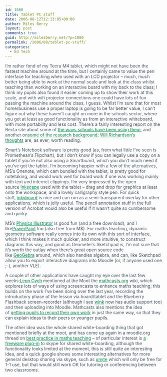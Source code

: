 ```yaml
---
id: 1080
title: Tablet PC stuff
date: 2006-08-12T12:13:05+00:00
author: Miles Berry
layout: post 
comments: true
guid: http://milesberry.net/?p=1080
permalink: /2006/08/tablet-pc-stuff/
categories:
  - Ed Tech
---
```

<p style="color: #495865;">
  I&#8217;m rather fond of my Tecra M4 tablet, which might not have been the fastest machine around at the time, but I certainly came to value the pen interface for teaching when used with an LCD projector &#8211; much, much better being able to work at the normal scale and look at the class whilst teaching than working on an interactive board with my back to the class; I think my pupils also found it easier coming up to show their work at this scale, and with wifi projector connections one could have lots of fun passing the machine around the class, I guess. Whilst I&#8217;m sure that for most home/business use a proper laptop is going to be far better value, I can&#8217;t figure out why these haven&#8217;t caught on more in the schools sector, where you get at least as good functionality as from an interactive whiteboard, with more portability and less cost. There&#8217;s a fairly interesting report on the Becta site about some of <a style="color: #008947;" href="http://web.archive.org/web/20061102114756/http://www.becta.org.uk/corporate/publications/publications_detail.cfm?currentbrand=all&pubid=272">the ways schools have been using them</a>, and another on<a style="color: #008947;" href="http://web.archive.org/web/20061102114756/http://www.becta.org.uk/publications/publications_detail.cfm?currentbrand=all&pubid=244">some of the research background</a>; <a style="color: #008947;" href="http://web.archive.org/web/20061102114756/http://weblogg-ed.com/category/tablet-pc/">Will Richardson&#8217;s thoughts</a> are, as ever, worth reading.
</p>

<p style="color: #495865;">
  Smart&#8217;s Notebook software is pretty good (as, from what little I&#8217;ve seen is Promethean&#8217;s Flipchart), but I don&#8217;t know if you can legally use a copy on a tablet if you&#8217;re not also using a Smartboard, which you don&#8217;t much need if you&#8217;ve got the tablet. I&#8217;m becoming happier with a few of the alternatives, M$&#8217;s Onenote, which cam bundled with the tablet, is pretty good for notetaking, and would work well for board work if one was working mainly with text and internet clippings. I&#8217;m very impressed by the open source <a style="color: #008947;" href="http://web.archive.org/web/20061102114756/http://www.inkscape.org/">inkscape</a> used with the tablet &#8211; drag and drop for graphics at least onto the workspace, and a lovely calligraphy style pen. For quick stuff, <a style="color: #008947;" href="http://web.archive.org/web/20061102114756/http://www.cfcassidy.com/Inkyboard/">inkyboard</a> is nice and can run as a semi-transparent overlay for other applications, which is jolly useful. The pencil annotation stuff in the full version of Acrobat would also be useful if it wasn&#8217;t quite so cumbersome and quirky.
</p>

<p style="color: #495865;">
  M$&#8217;s <a style="color: #008947;" href="http://web.archive.org/web/20061102114756/http://www.microsoft.com/windowsxp/downloads/powertoys/tabletpc.mspx">Physics Illustrator</a> is good fun (and a free download), and I like<a style="color: #008947;" href="http://web.archive.org/web/20061102114756/http://www.microsoft.com/windowsxp/downloads/powertoys/tabletpc.mspx">PowerPaint</a> too (also free from M$). For maths teaching, dynamic geometry software really comes into its own with this sort of interface, which I think makes it much quicker, and more intuitive, to construct diagrams this way, and good as Geometer&#8217;s Sketchpad is, I&#8217;m not sure that it&#8217;s worth the outlay when there&#8217;s great open source code like <a style="color: #008947;" href="http://web.archive.org/web/20061102114756/http://www.geogebra.at/">GeoGebra</a> around, which also handles algebra, and can, like Sketchpad allow you to export interactive diagrams into Moodle (or, if anyone used one ;-), another VLE).
</p>

<p style="color: #495865;">
  A couple of other applications have caught my eye over the last few weeks:<a style="color: #008947;" href="http://web.archive.org/web/20061102114756/http://elgg.net/leoncych/weblog/">Leon Cych</a> mentioned at the Moot the <a style="color: #008947;" href="http://web.archive.org/web/20061102114756/http://www.mathcasts.org/index.php?title=Main_Page">mathcasts.org</a> wiki, which explores lots of ways of using screencasts to enhance maths teaching; this builds on the work I&#8217;ve been doing over the last year, recording the introductory phase of the lesson via board/tablet and the Blueberry Flashback screen-recorder (although I see <a style="color: #008947;" href="http://web.archive.org/web/20061102114756/http://www.debugmode.com/wink/">wink</a> now has audio support too) and then uploading into Moodle. Mathcasts also mentions the idea of <a style="color: #008947;" href="http://web.archive.org/web/20061102114756/http://www.mathcasts.org/index.php?title=Mathcasts_by_Students">getting pupils to record their own work</a> in just the same way, so that they can explain ideas to their peers or younger pupils.
</p>

<p style="color: #495865;">
  The other idea was the whole shared white-boarding thing that got mentioned briefly at the moot, and has come up again in a moodle.org thread on <a style="color: #008947;" href="http://web.archive.org/web/20061102114756/http://moodle.org/mod/forum/discuss.php?d=46009">best practice in maths teaching</a> &#8211; of particular interest is <a style="color: #008947;" href="http://web.archive.org/web/20061102114756/http://www.talkandwrite.com/">a freeware plug-in</a> to skype for shared white-boarding, although the functionality looks limited at the moment, this is still quite an interesting idea, and a quick google shows some interesting alternatives for more general desktop sharing via skype, such as <a style="color: #008947;" href="http://web.archive.org/web/20061102114756/http://www.webdialogs.com/unyte/default.asp">unyte</a> which will only be free for 1-1 use, but that would still work OK for tutoring or conferencing between two classrooms.
</p>